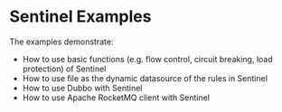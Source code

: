 # Sentinel Examples

The examples demonstrate:

- How to use basic functions (e.g. flow control, circuit breaking, load protection) of Sentinel
- How to use file as the dynamic datasource of the rules in Sentinel
- How to use Dubbo with Sentinel
- How to use Apache RocketMQ client with Sentinel

